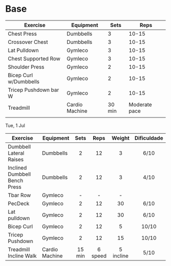 # Base

| Exercise               | Equipment      | Sets   | Reps          |
| ---------------------- | -------------- | ------ | ------------- |
| Chest Press            | Dumbbells      | 3      | 10-15         |
| Crossover Chest        | Dumbbells      | 3      | 10-15         |
| Lat Pulldown           | Gymleco        | 3      | 10-15         |
| Chest Supported Row    | Gymleco        | 3      | 10-15         |
| Shoulder Press         | Gymleco        | 2      | 10-15         |
| Bicep Curl w/Dumbbells | Gymleco        | 2      | 10-15         |
| Tricep Pushdown bar W  | Gymleco        | 2      | 10-15         |
| Treadmill              | Cardio Machine | 30 min | Moderate pace |
|                        |                |        |               |

Tue, 1 Jul

| Exercise                      | Equipment      |  Sets  |  Reps   |  Weight   | Dificuldade |
| ----------------------------- | -------------- | :----: | :-----: | :-------: | :---------: |
| Dumbbell Lateral Raises       | Dumbbells      |   2    |   12    |     3     |    6/10     |
| Inclined Dumbbell Bench Press | Dumbbells      |   2    |   12    |     3     |    4/10     |
| Tbar Row                      | Gymleco        |   -    |    -    |     -     |             |
| PecDeck                       | Gymleco        |   2    |   12    |    30     |    6/10     |
| Lat pulldown                  | Gymleco        |   2    |   12    |    30     |    6/10     |
| Bicep Curl                    | Gymleco        |   2    |   12    |     5     |    10/10    |
| Tricep Pushdown               | Gymleco        |   2    |   12    |    15     |    10/10    |
| Treadmill Incline Walk        | Cardio Machine | 15 min | 6 speed | 5 incline |    5/10     |
